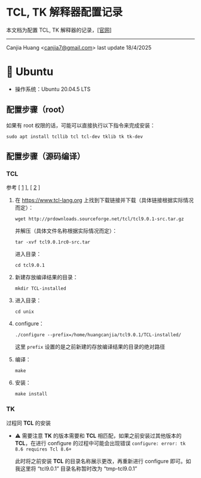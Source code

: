 # TCL, TK 解释器配置记录

本文档为配置 TCL, TK 解释器的记录，[[官网]](https://www.tcl-lang.org)

---

Canjia Huang <<canjia7@gmail.com>> last update 18/4/2025

# :penguin: Ubuntu

- 操作系统：Ubuntu 20.04.5 LTS

## 配置步骤（root）

如果有 root 权限的话，可能可以直接执行以下指令来完成安装：

```
sudo apt install tcllib tcl tcl-dev tklib tk tk-dev 
```

## 配置步骤（源码编译）

### TCL

参考 [ [1] ], [ [2] ]

1. 在 https://www.tcl-lang.org 上找到下载链接并下载（具体链接根据实际情况而定）：

    ```
    wget http://prdownloads.sourceforge.net/tcl/tcl9.0.1-src.tar.gz
    ```

    并解压（具体文件名称根据实际情况而定）：

    ```
    tar -xvf tcl9.0.1rc0-src.tar
    ```

    进入目录：

    ```
    cd tcl9.0.1
    ```

2. 新建存放编译结果的目录：

    ```
    mkdir TCL-installed
    ```

3. 进入目录：

    ```
    cd unix
    ```

4. configure：

    ```
    ./configure --prefix=/home/huangcanjia/tcl9.0.1/TCL-installed/
    ```

    这里 `prefix` 设置的是之前新建的存放编译结果的目录的绝对路径

5. 编译：

    ```
    make
    ```

6. 安装：

    ```
    make install
    ```

### TK

过程同 **TCL** 的安装

 - :warning: 需要注意 **TK** 的版本需要和 **TCL** 相匹配，如果之前安装过其他版本的 **TCL**，在进行 configure 的过程中可能会出现错误 `configure: error: tk 8.6 requires Tcl 8.6+`

    此时将之前安装 **TCL** 的目录名称展示更改，再重新进行 configure 即可。如我这里将 “tcl9.0.1” 目录名称暂时改为 “tmp-tcl9.0.1”

[1]: https://zhuanlan.zhihu.com/p/423324052
[2]: https://blog.csdn.net/RadiantJeral/article/details/108021607